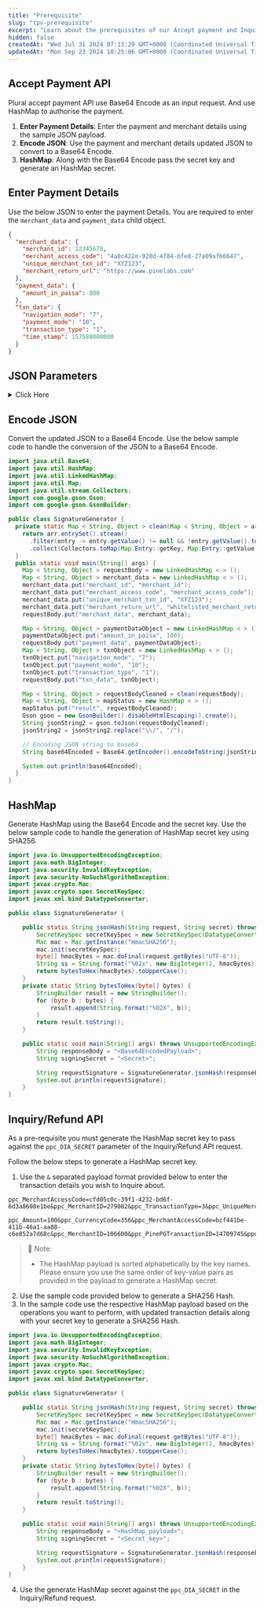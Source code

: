 ```yaml
---
title: "Prerequisite"
slug: "tpv-prerequisite"
excerpt: "Learn about the prerequisites of our Accept payment and Inquiry/Refund API."
hidden: false
createdAt: "Wed Jul 31 2024 07:13:29 GMT+0000 (Coordinated Universal Time)"
updatedAt: "Mon Sep 23 2024 10:25:06 GMT+0000 (Coordinated Universal Time)"
---
```

## Accept Payment API

Plural accept payment API use Base64 Encode as an input request. And use HashMap to authorise the payment.

1. **Enter Payment Details**: Enter the payment and merchant details using the sample JSON payload.
2. **Encode JSON**: Use the payment and merchant details updated JSON to convert to a Base64 Encode.
3. **HashMap**: Along with the Base64 Encode pass the secret key and generate an HashMap secret.

## Enter Payment Details

Use the below JSON to enter the payment Details. You are required to enter the `merchant_data` and `payment_data` child object.

```json JSON
{
  "merchant_data": {
    "merchant_id": 12345678,
    "merchant_access_code": "4a8c422e-928d-4f84-bfe8-27a09af66647",
    "unique_merchant_txn_id": "XYZ123",
    "merchant_return_url": "https://www.pinelabs.com"
  },
  "payment_data": {
    "amount_in_paisa": 800
  },
  "txn_data": {
    "navigation_mode": "7",
    "payment_mode": "10",
    "transaction_type": "1",
    "time_stamp": 157588000000
  }
}
```

## JSON Parameters

<details>

<summary>Click Here</summary>

The table below lists the various JSON parameters.

[block:parameters]
{
  "data": {
    "h-0": "Parameter",
    "h-1": "Type",
    "h-2": "Requirement Type",
    "h-3": "Description",
    "0-0": "merchant_data",
    "0-1": "`object`",
    "0-2": "`M`",
    "0-3": "An object that contains the merchant details.  \n  \n<a href=\"https://developer.pluralonline.com/v2.0/reference/prerequisite#merchant-data-child-object\" target =\"_blank\">Learn more about our `merchant_data` child object</a>.",
    "1-0": "payment_data",
    "1-1": "`object`",
    "1-2": "`M`",
    "1-3": "An object that contains the payment details.  \n  \n<a href=\"https://developer.pluralonline.com/v2.0/reference/prerequisite#payment-data-child-object\" target =\"_blank\">Learn more about our `payment_data` child object</a>.",
    "2-0": "txn_data",
    "2-1": "`object`",
    "2-2": "`M`",
    "2-3": "An object that contains the transaction details.  \n  \n<a href=\"https://developer.pluralonline.com/v2.0/reference/prerequisite#txn-data-child-object\" target =\"_blank\">Learn more about our `txn_data` child object</a>.",
    "3-0": "customer_data",
    "3-1": "`object`",
    "3-2": "`O`",
    "3-3": "An object that contains the customer details.  \n  \n<a href=\"https://developer.pluralonline.com/v2.0/reference/prerequisite#customer-data-child-object\" target =\"_blank\">Learn more about our `customer_data` child object</a>.",
    "4-0": "udf_data",
    "4-1": "`object`",
    "4-2": "`O`",
    "4-3": "An object that contains the user defined details.  \n  \n<a href=\"https://developer.pluralonline.com/v2.0/reference/prerequisite#udf-data-child-object\" target =\"_blank\">Learn more about our `merchant_data` child object</a>.",
    "5-0": "`product_details`",
    "5-1": "`array of object`",
    "5-2": "`O`",
    "5-3": "An object that contains the array of product details.  \n  \n<a href=\"https://developer.pluralonline.com/v2.0/reference/prerequisite#product-details-child-object\" target =\"_blank\">Learn more about our `merchant_data` child object</a>."
  },
  "cols": 4,
  "rows": 6,
  "align": [
    "left",
    "left",
    "left",
    "left"
  ]
}
[/block]


#### Merchant Data [Child Object]

The table below lists the various parameters in the `merchant_data` child object.

[block:parameters]
{
  "data": {
    "h-0": "Parameter",
    "h-1": "Type",
    "h-2": "Requirement Type",
    "h-3": "Description",
    "0-0": "merchant_id",
    "0-1": "`integer`",
    "0-2": "`M`",
    "0-3": "Unique identifier of the merchant in the Plural database.  \n  \nExample: `123456`",
    "1-0": "merchant_access_code",
    "1-1": "`string`",
    "1-2": "`M`",
    "1-3": "Unique merchant access code provided by Plural.  \n  \nExample: `4a8c422e-928d-4f84-bfe8-27a09af66647`",
    "2-0": "unique_merchant_txn_id",
    "2-1": "`string`",
    "2-2": "`M`",
    "2-3": "Unique identifier of the specific transaction.  \n  \nExample: `xyz123`",
    "3-0": "merchant_return_url",
    "3-1": "`string`",
    "3-2": "`M`",
    "3-3": "Merchant return URL.  \n  \nExample: `https://www.pinelabs.com`  \n  \n**Note**: Your customer's are redirected to this page after a successful payment."
  },
  "cols": 4,
  "rows": 4,
  "align": [
    "left",
    "left",
    "left",
    "left"
  ]
}
[/block]


> 📘 Note:
> 
> - Contact our <a href="mailto:pgsupport@pinelabs.com" target="_blank">support team</a> to know your `merchant_id` and `merchant_access_code`. Additionally you are required to whitelist your `merchant_return_url` and get enabled with payment modes as required.

#### Payment Data [Child Object]

The table below lists the various parameters in the `payment_data` child object.

[block:parameters]
{
  "data": {
    "h-0": "Parameter",
    "h-1": "Type",
    "h-2": "Requirement Type",
    "h-3": "Description",
    "0-0": "amount_in_paisa",
    "0-1": "`integer`",
    "0-2": "`M`",
    "0-3": "The transaction amount in paisa.  \n  \nExample: `800`"
  },
  "cols": 4,
  "rows": 1,
  "align": [
    "left",
    "left",
    "left",
    "left"
  ]
}
[/block]


#### Txn Data [Child Object]

The table below lists the various parameters in the `transaction_data` child object.

[block:parameters]
{
  "data": {
    "h-0": "Parameter",
    "h-1": "Type",
    "h-2": "Requirement Type",
    "h-3": "Description",
    "0-0": "navigation_mode",
    "0-1": "`integer`",
    "0-2": "`M`",
    "0-3": "Checkout navigation mode.  \n  \nExample: `7`  \n  \nAccepted values:<ul><li>`2`: For Redirect Checkout.</li><li>`7`: For Seamless Checkout.</ul></li>  \n  \n**Note**: Currently TPV is available through Seamless checkout only.",
    "1-0": "payment_mode",
    "1-1": "`string`",
    "1-2": "`M`",
    "1-3": "The payment mode you prefer to accept payment.  \n  \nAccepted values: <ul><li>`10`: For UPI.</ul></li>",
    "2-0": "transaction_type",
    "2-1": "`integer`",
    "2-2": "`M`",
    "2-3": "The type of transaction.  \n  \nExample: `1`  \n  \nAccepted values: <ul><li>`1`: For Purchase.</ul></li>",
    "3-0": "time_stamp",
    "3-1": "`integer`",
    "3-2": "`O`",
    "3-3": "Unix timestamp.  \n  \nExample: `157588000000`"
  },
  "cols": 4,
  "rows": 4,
  "align": [
    "left",
    "left",
    "left",
    "left"
  ]
}
[/block]


#### Customer Data [Child Object]

The table below lists the various parameters in the `customer_data` child object.

[block:parameters]
{
  "data": {
    "h-0": "Parameter",
    "h-1": "Type",
    "h-2": "Requirement Type",
    "h-3": "Description",
    "0-0": "email_id",
    "0-1": "`string`",
    "0-2": "`O`",
    "0-3": "Customer's email address.  \n  \nExample: `kevin.bob@example.com`",
    "1-0": "first_name",
    "1-1": "`string`",
    "1-2": "`O`",
    "1-3": "Customer's first name.  \n  \nExample: `Kevin`",
    "2-0": "last_name",
    "2-1": "`string`",
    "2-2": "`O`",
    "2-3": "Customer's last name.  \n  \nExample: `Bob`",
    "3-0": "customer_id",
    "3-1": "`string`",
    "3-2": "`O`",
    "3-3": "Unique identifier of the customer.  \n  \nExample: `123456`",
    "4-0": "mobile_no",
    "4-1": "`string`",
    "4-2": "`O`",
    "4-3": "Customer's mobile number.  \n  \nExample: `9876543210`",
    "5-0": "billing_data",
    "5-1": "`object`",
    "5-2": "`O`",
    "5-3": "An object that contains the billing details.  \n  \n<a href=\"https://developer.pluralonline.com/v2.0/reference/prerequisite#billing-data-child-object\" target =\"_blank\">Learn more about our `merchant_data` child object</a>.",
    "6-0": "shipping_data",
    "6-1": "`object`",
    "6-2": "`O`",
    "6-3": "An object that contains the shipping details.  \n  \n<a href=\"https://developer.pluralonline.com/v2.0/reference/prerequisite#shipping-data-child-object\" target =\"_blank\">Learn more about our `merchant_data` child object</a>."
  },
  "cols": 4,
  "rows": 7,
  "align": [
    "left",
    "left",
    "left",
    "left"
  ]
}
[/block]


##### Billing Data [Child Object]

The table below lists the various parameters in the `billing_data` child object. This is part of the `customer_data` object.

[block:parameters]
{
  "data": {
    "h-0": "Parameter",
    "h-1": "Type",
    "h-2": "Requirement Type",
    "h-3": "Description",
    "0-0": "address1",
    "0-1": "`string`",
    "0-2": "`O`",
    "0-3": "Customer's billing address1.  \n  \nExample: `No 10 Church street Bangalore`",
    "1-0": "address2",
    "1-1": "`string`",
    "1-2": "`O`",
    "1-3": "Customer's billing address2.  \n  \nExample: `No 10 Brigade road Bangalore`",
    "2-0": "address3",
    "2-1": "`string`",
    "2-2": "`O`",
    "2-3": "Customer's billing address3.  \n  \nExample: `No 10 M G road Bangalore`",
    "3-0": "pincode",
    "3-1": "`string`",
    "3-2": "`O`",
    "3-3": "PIncode of the billing address.  \n  \nExample: `560001`",
    "4-0": "city",
    "4-1": "`string`",
    "4-2": "`O`",
    "4-3": "City of the billing address.  \n  \nExample: `Bangalore`",
    "5-0": "state",
    "5-1": "`string`",
    "5-2": "`O`",
    "5-3": "State of the billing address.  \n  \nExample: `Karanataka`",
    "6-0": "country",
    "6-1": "`string`",
    "6-2": "`O`",
    "6-3": "Country of the billing address.  \n  \nExample: `India`"
  },
  "cols": 4,
  "rows": 7,
  "align": [
    "left",
    "left",
    "left",
    "left"
  ]
}
[/block]


##### Shipping Data [Child Object]

The table below lists the various parameters in the `shipping_data` child object. This is part of the `customer_data` object.

[block:parameters]
{
  "data": {
    "h-0": "Parameter",
    "h-1": "Type",
    "h-2": "Requirement Type",
    "h-3": "Description",
    "0-0": "address1",
    "0-1": "`string`",
    "0-2": "`O`",
    "0-3": "Customer's shipping address1.  \n  \nExample: `No 10 Church street Bangalore`",
    "1-0": "address2",
    "1-1": "`string`",
    "1-2": "`O`",
    "1-3": "Customer's shipping address2.  \n  \nExample: `No 10 Brigade road Bangalore`",
    "2-0": "address3",
    "2-1": "`string`",
    "2-2": "`O`",
    "2-3": "Customer's shipping address3.  \n  \nExample: `No 10 M G road Bangalore`",
    "3-0": "pincode",
    "3-1": "`string`",
    "3-2": "`O`",
    "3-3": "PIncode of the shipping address.  \n  \nExample: `560001`",
    "4-0": "city",
    "4-1": "`string`",
    "4-2": "`O`",
    "4-3": "City of the shipping address.  \n  \nExample: `Bangalore`",
    "5-0": "state",
    "5-1": "`string`",
    "5-2": "`O`",
    "5-3": "State of the shipping address.  \n  \nExample: `Karanataka`",
    "6-0": "country",
    "6-1": "`string`",
    "6-2": "`O`",
    "6-3": "Country of the shipping address.  \n  \nExample: `India`"
  },
  "cols": 4,
  "rows": 7,
  "align": [
    "left",
    "left",
    "left",
    "left"
  ]
}
[/block]


#### Udf Data [Child Object]

The table below lists the various parameters in the `udf_data` child object.

[block:parameters]
{
  "data": {
    "h-0": "Parameter",
    "h-1": "Type",
    "h-2": "Requirement Type",
    "h-3": "Description",
    "0-0": "udf_field_1",
    "0-1": "`string`",
    "0-2": "`O`",
    "0-3": "User defined value1.  \n  \nExample: `DD`",
    "1-0": "udf_field_2",
    "1-1": "`string`",
    "1-2": "`O`",
    "1-3": "User defined value2  \n  \nExample: `XOF`",
    "2-0": "udf_field_3",
    "2-1": "`string`",
    "2-2": "`O`",
    "2-3": "User defined value3.  \n  \nExample: `XOA`",
    "3-0": "udf_field_4",
    "3-1": "`string`",
    "3-2": "`O`",
    "3-3": "User defined value4.  \n  \nExample: `ASDF`"
  },
  "cols": 4,
  "rows": 4,
  "align": [
    "left",
    "left",
    "left",
    "left"
  ]
}
[/block]


#### Product Details [Child Object]

The table below lists the various parameters in the `product_details` child object.

[block:parameters]
{
  "data": {
    "h-0": "Parameter",
    "h-1": "Type",
    "h-2": "Requirement Type",
    "h-3": "Description",
    "0-0": "product_code",
    "0-1": "`string`",
    "0-2": "`M`",
    "0-3": "The product code.  \n  \nExample: `7803`",
    "1-0": "product_amount",
    "1-1": "`string`",
    "1-2": "`M`",
    "1-3": "The product amount.  \n  \nExample: `10000`"
  },
  "cols": 4,
  "rows": 2,
  "align": [
    "left",
    "left",
    "left",
    "left"
  ]
}
[/block]


> 📘 Note:
> 
> - The sum of all the products `product_amount` must be equal to the total cart value `payment_data.amount_in_paisa`.

</details>

## Encode JSON

Convert the updated JSON to a Base64 Encode. Use the below sample code to handle the conversion of the JSON to a Base64 Encode.

```java Java
import java.util.Base64;
import java.util.HashMap;
import java.util.LinkedHashMap;
import java.util.Map;
import java.util.stream.Collectors;
import com.google.gson.Gson;
import com.google.gson.GsonBuilder;

public class SignatureGenerator {
  private static Map < String, Object > clean(Map < String, Object > arr) {
    return arr.entrySet().stream()
      .filter(entry -> entry.getValue() != null && !entry.getValue().toString().isEmpty())
      .collect(Collectors.toMap(Map.Entry::getKey, Map.Entry::getValue));
  }
  public static void main(String[] args) {
    Map < String, Object > requestBody = new LinkedHashMap < > ();
    Map < String, Object > merchant_data = new LinkedHashMap < > ();
    merchant_data.put("merchant_id", "merchant_id");
    merchant_data.put("merchant_access_code", "merchant_access_code");
    merchant_data.put("unique_merchant_txn_id", "XYZ123");
    merchant_data.put("merchant_return_url", "whitelisted_merchant_return_url");
    requestBody.put("merchant_data", merchant_data);

    Map < String, Object > paymentDataObject = new LinkedHashMap < > ();
    paymentDataObject.put("amount_in_paisa", 100);
    requestBody.put("payment_data", paymentDataObject);
    Map < String, Object > txnObject = new LinkedHashMap < > ();
    txnObject.put("navigation_mode", "7");
    txnObject.put("payment_mode", "10");
    txnObject.put("transaction_type", "1");
    requestBody.put("txn_data", txnObject);

    Map < String, Object > requestBodyCleaned = clean(requestBody);
    Map < String, Object > mapStatus = new HashMap < > ();
    mapStatus.put("result", requestBodyCleaned);
    Gson gson = new GsonBuilder().disableHtmlEscaping().create();
    String jsonString2 = gson.toJson(requestBodyCleaned);
    jsonString2 = jsonString2.replace("\\/", "/");

    // Encoding JSON string to base64
    String base64Encoded = Base64.getEncoder().encodeToString(jsonString2.getBytes());

    System.out.println(base64Encoded);
  }
}
```

## HashMap

Generate HashMap using the Base64 Encode and the secret key. Use the below sample code to handle the generation of HashMap secret key using SHA256.

```java Java
import java.io.UnsupportedEncodingException;
import java.math.BigInteger;
import java.security.InvalidKeyException;
import java.security.NoSuchAlgorithmException;
import javax.crypto.Mac;
import javax.crypto.spec.SecretKeySpec;
import javax.xml.bind.DatatypeConverter;

public class SignatureGenerator {

    public static String jsonHash(String request, String secret) throws NoSuchAlgorithmException, InvalidKeyException, IllegalStateException, UnsupportedEncodingException {
        SecretKeySpec secretKeySpec = new SecretKeySpec(DatatypeConverter.parseHexBinary(secret), "HmacSHA256");
        Mac mac = Mac.getInstance("HmacSHA256");
        mac.init(secretKeySpec);
        byte[] hmacBytes = mac.doFinal(request.getBytes("UTF-8"));
        String ss = String.format("%02x", new BigInteger(1, hmacBytes));
        return bytesToHex(hmacBytes).toUpperCase();
    }
    private static String bytesToHex(byte[] bytes) {
        StringBuilder result = new StringBuilder();
        for (byte b : bytes) {
            result.append(String.format("%02X", b));
        }
        return result.toString();
    }

    public static void main(String[] args) throws UnsupportedEncodingException, NoSuchAlgorithmException, InvalidKeyException {
        String responseBody = "<Base64EncodedPayload>";
        String signingSecret = "<Secret>";

        String requestSignature = SignatureGenerator.jsonHash(responseBody,signingSecret);
        System.out.println(requestSignature);
    }
} 
```

## Inquiry/Refund API

As a pre-requisite you must generate the HashMap secret key to pass against the `ppc_DIA_SECRET` parameter of the Inquiry/Refund API request.

Follow the below steps to generate a HashMap secret key.

1. Use the `&` separated payload format provided below to enter the transaction details you wish to Inquire about.

```text Inquiry HashMap Payload
ppc_MerchantAccessCode=cfd05c0c-39f1-4232-bd6f-6d3a8608e1be&ppc_MerchantID=279082&ppc_TransactionType=3&ppc_UniqueMerchantTxnID=testingedgeseamless1123145432
```
```text Refund HashMap Payload
ppc_Amount=100&ppc_CurrencyCode=356&ppc_MerchantAccessCode=bcf441be-411b-46a1-aa88-c6e852a7d68c&ppc_MerchantID=106600&ppc_PinePGTransactionID=14709745&ppc_TransactionType=10&ppc_UniqueMerchantTxnID=refund%20test
```

> 📘 Note:
> 
> - The HashMap payload is sorted alphabetically by the key names. Please ensure you use the same order of key-value pairs as provided in the payload to generate a HashMap secret.

2. Use the sample code provided below to generate a SHA256 Hash.
3. In the sample code use the respective HashMap payload based on the operations you want to perform, with updated transaction details along with your secret key to generate a SHA256 Hash.

```java Java
import java.io.UnsupportedEncodingException;
import java.math.BigInteger;
import java.security.InvalidKeyException;
import java.security.NoSuchAlgorithmException;
import javax.crypto.Mac;
import javax.crypto.spec.SecretKeySpec;
import javax.xml.bind.DatatypeConverter;

public class SignatureGenerator {

    public static String jsonHash(String request, String secret) throws NoSuchAlgorithmException, InvalidKeyException, IllegalStateException, UnsupportedEncodingException {
        SecretKeySpec secretKeySpec = new SecretKeySpec(DatatypeConverter.parseHexBinary(secret), "HmacSHA256");
        Mac mac = Mac.getInstance("HmacSHA256");
        mac.init(secretKeySpec);
        byte[] hmacBytes = mac.doFinal(request.getBytes("UTF-8"));
        String ss = String.format("%02x", new BigInteger(1, hmacBytes));
        return bytesToHex(hmacBytes).toUpperCase();
    }
    private static String bytesToHex(byte[] bytes) {
        StringBuilder result = new StringBuilder();
        for (byte b : bytes) {
            result.append(String.format("%02X", b));
        }
        return result.toString();
    }

    public static void main(String[] args) throws UnsupportedEncodingException, NoSuchAlgorithmException, InvalidKeyException {
        String responseBody = "<HashMap_payload>";
        String signingSecret = "<Secret_key>";

        String requestSignature = SignatureGenerator.jsonHash(responseBody,signingSecret);
        System.out.println(requestSignature);
    }
}
```

4. Use the generate HashMap secret against the `ppc_DIA_SECRET` in the Inquiry/Refund request.
